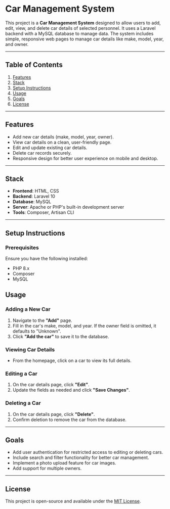 # Car Management System

This project is a **Car Management System** designed to allow users to add, edit, view, and delete car details of selected personnel. It uses a Laravel backend with a MySQL database to manage data. The system includes simple, responsive web pages to manage car details like make, model, year, and owner.

---

## Table of Contents

1. [Features](#features)
2. [Stack](#stack)
3. [Setup Instructions](#setup-instructions)
4. [Usage](#usage)
5. [Goals](#Goals)
6. [License](#license)

---

## Features

- Add new car details (make, model, year, owner).
- View car details on a clean, user-friendly page.
- Edit and update existing car details.
- Delete car records securely.
- Responsive design for better user experience on mobile and desktop.

---

## Stack

- **Frontend**: HTML, CSS
- **Backend**: Laravel 10
- **Database**: MySQL
- **Server**: Apache or PHP's built-in development server
- **Tools**: Composer, Artisan CLI

---

## Setup Instructions

### Prerequisites

Ensure you have the following installed:

- PHP 8.x
- Composer
- MySQL


## Usage

### Adding a New Car

1. Navigate to the **"Add"** page.
2. Fill in the car's make, model, and year. If the owner field is omitted, it defaults to "Unknown".
3. Click **"Add the car"** to save it to the database.

### Viewing Car Details

- From the homepage, click on a car to view its full details.

### Editing a Car

1. On the car details page, click **"Edit"**.
2. Update the fields as needed and click **"Save Changes"**.

### Deleting a Car

1. On the car details page, click **"Delete"**.
2. Confirm deletion to remove the car from the database.

---

## Goals

- Add user authentication for restricted access to editing or deleting cars.
- Include search and filter functionality for better car management.
- Implement a photo upload feature for car images.
- Add support for multiple owners.

---

## License

This project is open-source and available under the [MIT License](LICENSE).

 

